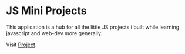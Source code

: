# JS Mini Projects
This application is a hub for all the little JS projects i built while learning javascript and web-dev more generally.

Visit [Project](https://anas-shakeel.github.io/javascript-mini-projects/).
